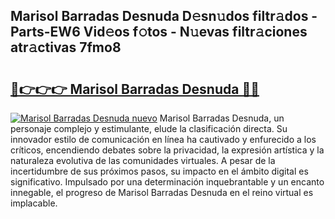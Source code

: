 ## Marisol Barradas Desnuda D𝚎sn𝚞dos filtr𝚊dos - Parts-EW6 Vid𝚎os f𝚘tos - N𝚞evas filtr𝚊ciones atr𝚊ctivas 7fmo8

# <h2><a href="http://mb5i51.tromn.icu/?c=Marisol+Barradas+Desnuda">🔗👉👉👉 Marisol Barradas Desnuda 🔗🔗</a></h2>

[![Marisol Barradas Desnuda nuevo](https://i.imgur.com/pEAQMta.gif)](http://mb5i51.tromn.icu/?c=Marisol+Barradas+Desnuda)
Marisol Barradas Desnuda, un personaje complejo y estimulante, elude la clasificación directa. Su innovador estilo de comunicación en línea ha cautivado y enfurecido a los críticos, encendiendo debates sobre la privacidad, la expresión artística y la naturaleza evolutiva de las comunidades virtuales. A pesar de la incertidumbre de sus próximos pasos, su impacto en el ámbito digital es significativo. Impulsado por una determinación inquebrantable y un encanto innegable, el progreso de Marisol Barradas Desnuda en el reino virtual es implacable.
